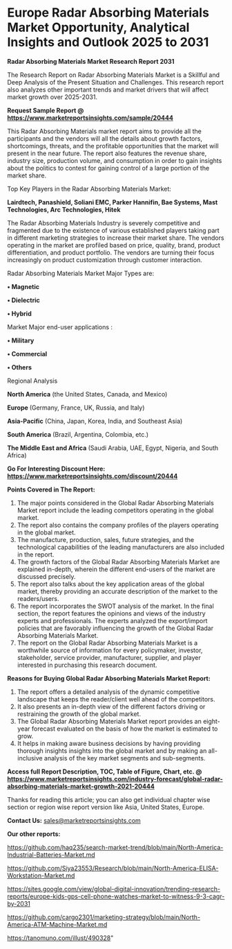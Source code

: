 # Europe Radar Absorbing Materials Market Opportunity, Analytical Insights and Outlook 2025 to 2031

<strong>Radar Absorbing Materials Market Research Report 2031</strong>

The Research Report on Radar Absorbing Materials Market is a Skillful and Deep Analysis of the Present Situation and Challenges. This research report also analyzes other important trends and market drivers that will affect market growth over 2025-2031.

<strong>Request Sample Report @ <a href=https://www.marketreportsinsights.com/sample/20444>https://www.marketreportsinsights.com/sample/20444</a></strong>

This Radar Absorbing Materials market report aims to provide all the participants and the vendors will all the details about growth factors, shortcomings, threats, and the profitable opportunities that the market will present in the near future. The report also features the revenue share, industry size, production volume, and consumption in order to gain insights about the politics to contest for gaining control of a large portion of the market share.

Top Key Players in the Radar Absorbing Materials Market:

<strong>Lairdtech, Panashield, Soliani EMC, Parker Hannifin, Bae Systems, Mast Technologies, Arc Technologies, Hitek</strong>

The Radar Absorbing Materials Industry is severely competitive and fragmented due to the existence of various established players taking part in different marketing strategies to increase their market share. The vendors operating in the market are profiled based on price, quality, brand, product differentiation, and product portfolio. The vendors are turning their focus increasingly on product customization through customer interaction.

Radar Absorbing Materials Market Major Types are:

<strong>• Magnetic

• Dielectric

• Hybrid</strong>

Market Major end-user applications :

<strong>• Military

• Commercial

• Others</strong>

Regional Analysis

</u><strong><b>North America</b></strong> (the United States, Canada, and Mexico)

<strong><b>Europe </b></strong>(Germany, France, UK, Russia, and Italy)

<strong><b>Asia-Pacific</b></strong> (China, Japan, Korea, India, and Southeast Asia)

<strong><b>South America</b></strong> (Brazil, Argentina, Colombia, etc.)

<strong><b>The Middle East and Africa</b></strong> (Saudi Arabia, UAE, Egypt, Nigeria, and South Africa)

<strong>Go For Interesting Discount Here: <a href=https://www.marketreportsinsights.com/discount/20444>https://www.marketreportsinsights.com/discount/20444</a></strong>

<strong>Points Covered in The Report:</strong>
<ol>
  <li>The major points considered in the Global Radar Absorbing Materials Market report include the leading competitors operating in the global market.</li>
  <li>The report also contains the company profiles of the players operating in the global market.</li>
  <li>The manufacture, production, sales, future strategies, and the technological capabilities of the leading manufacturers are also included in the report.</li>
  <li>The growth factors of the Global Radar Absorbing Materials Market are explained in-depth, wherein the different end-users of the market are discussed precisely.</li>
  <li>The report also talks about the key application areas of the global market, thereby providing an accurate description of the market to the readers/users.</li>
  <li>The report incorporates the SWOT analysis of the market. In the final section, the report features the opinions and views of the industry experts and professionals. The experts analyzed the export/import policies that are favorably influencing the growth of the Global Radar Absorbing Materials Market.</li>
  <li>The report on the Global Radar Absorbing Materials Market is a worthwhile source of information for every policymaker, investor, stakeholder, service provider, manufacturer, supplier, and player interested in purchasing this research document.</li>
</ol>
<strong>Reasons for Buying Global Radar Absorbing Materials Market Report:</strong>

<ol>
  <li>The report offers a detailed analysis of the dynamic competitive landscape that keeps the reader/client well ahead of the competitors.</li>
  <li>It also presents an in-depth view of the different factors driving or restraining the growth of the global market.</li>
  <li>The Global Radar Absorbing Materials Market report provides an eight-year forecast evaluated on the basis of how the market is estimated to grow.</li>
  <li>It helps in making aware business decisions by having providing thorough insights insights into the global market and by making an all-inclusive analysis of the key market segments and sub-segments.</li>
</ol>
<strong>Access full Report Description, TOC, Table of Figure, Chart, etc. @ <a href=https://www.marketreportsinsights.com/industry-forecast/global-radar-absorbing-materials-market-growth-2021-20444>https://www.marketreportsinsights.com/industry-forecast/global-radar-absorbing-materials-market-growth-2021-20444</a></strong>


Thanks for reading this article; you can also get individual chapter wise section or region wise report version like Asia, United States, Europe.

<strong>Contact Us:</strong>
sales@marketreportsinsights.com

<strong>Our other reports:</strong>

<a href=https://github.com/haq235/search-market-trend/blob/main/North-America-Industrial-Batteries-Market.md>https://github.com/haq235/search-market-trend/blob/main/North-America-Industrial-Batteries-Market.md</a>

<a href=https://github.com/Siya23553/Research/blob/main/North-America-ELISA-Workstation-Market.md>https://github.com/Siya23553/Research/blob/main/North-America-ELISA-Workstation-Market.md</a>

<a href=https://sites.google.com/view/global-digital-innovation/trending-research-reports/europe-kids-gps-cell-phone-watches-market-to-witness-9-3-cagr-by-2031>https://sites.google.com/view/global-digital-innovation/trending-research-reports/europe-kids-gps-cell-phone-watches-market-to-witness-9-3-cagr-by-2031</a>

<a href=https://github.com/cargo2301/marketing-strategy/blob/main/North-America-ATM-Machine-Market.md>https://github.com/cargo2301/marketing-strategy/blob/main/North-America-ATM-Machine-Market.md</a>

<a href=https://tanomuno.com/illust/490328>https://tanomuno.com/illust/490328</a>"
